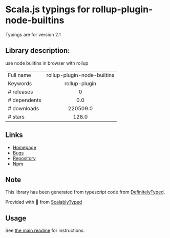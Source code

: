 
# Scala.js typings for rollup-plugin-node-builtins

Typings are for version 2.1

## Library description:
use node builtins in browser with rollup

|                    |                 |
| ------------------ | :-------------: |
| Full name          | rollup-plugin-node-builtins |
| Keywords           | rollup-plugin |
| # releases         | 0 |
| # dependents       | 0.0 |
| # downloads        | 220509.0 |
| # stars            | 128.0 |

## Links
- [Homepage](https://github.com/calvinmetcalf/rollup-plugin-node-builtins#readme)
- [Bugs](https://github.com/calvinmetcalf/rollup-plugin-node-builtins/issues)
- [Repository](https://github.com/calvinmetcalf/rollup-plugin-node-builtins)
- [Npm](https://www.npmjs.com/package/rollup-plugin-node-builtins)
    


## Note
This library has been generated from typescript code from [DefinitelyTyped](https://definitelytyped.org).

Provided with :purple_heart: from [ScalablyTyped](https://github.com/oyvindberg/ScalablyTyped)

## Usage
See [the main readme](../../readme.md) for instructions.


